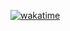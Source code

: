[![wakatime](https://wakatime.com/badge/user/39776aef-7d2d-4a03-980f-49297dcf53aa/project/76954bee-a4e6-4cf1-a8f5-9b35f122d1f3.svg)](https://wakatime.com/badge/user/39776aef-7d2d-4a03-980f-49297dcf53aa/project/76954bee-a4e6-4cf1-a8f5-9b35f122d1f3)
